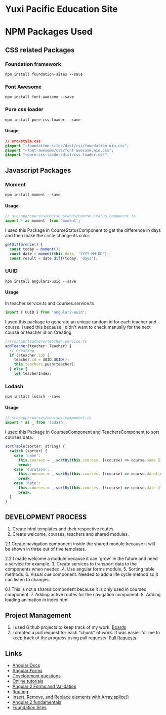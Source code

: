 Yuxi Pacific Education Site
===

# NPM Packages Used
## CSS related Packages
### Foundation framework
`npm install foundation-sites --save`

### Font Awesome
`npm install font-awesome --save`

### Pure css loader
`npm install pure-css-loader --save`

#### Usage
```css
// src/style.css
@import "~foundation-sites/dist/css/foundation.min.css";
@import "~font-awesome/css/font-awesome.min.css";
@import "~pure-css-loader/dist/css-loader.css";
```

## Javascript Packages

### Moment
`npm install moment --save`

#### Usage
```js
// src/app/courses/course-status/course-status.component.ts
import * as moment  from 'moment';
```

I used this Package in CourseStatusComponent to get the difference in days and then make the circle change its color.
```js
getDifference() {
  const today = moment();
  const date = moment(this.date, 'YYYY-MM-DD');
  const result = date.diff(today, 'days');
```
### UUID
`npm install angular2-uuid --save`
#### Usage
In teacher.service.ts and courses.service.ts
```js
import { UUID } from 'angular2-uuid';
```
I used this package to generate an unique random id for each teacher and course. I used this because I didn't want to check manually for the next course or teacher id on Creating.
```js
//src/app/teachers/teacher.service.ts
addTeacher(teacher: Teacher) {
  // Creating
  if (!teacher.id) {
    teacher.id = UUID.UUID();
    this.teachers.push(teacher);
  } else {
    let teacherIndex;
```

### Lodash
`npm install lodash --save`

#### Usage
```js
// src/app/courses/courses.component.ts
import * as _ from 'lodash';
```

I used this Package in CoursesComponent and TeachersComponent to sort courses data.

```js
sortTable(sorter: string) {
  switch (sorter) {
    case 'name':
      this.courses = _.sortBy(this.courses, [(course) => course.name ]);
      break;
    case 'duration':
      this.courses = _.sortBy(this.courses, [(course) => course.duration ]);
      break;
    case 'date':
      this.courses = _.sortBy(this.courses, [(course) => course.date ]);
      break;
  }
}
```


## DEVELOPMENT PROCESS

1. Create html templates and their respective routes.
2. Create welcome, courses, teachers and shared modules.

  2.1 Create navigation component inside the shared module because it will be shown in three out of five templates.

  2.2 I made welcome a module because it can 'grow' in the future and need a service for example.
3. Create services to transport data to the components when needed.
4. Use angular forms module.
5. Sorting table methods.
6. Visual cue component. Needed to add a life cycle method so it can listen to changes.

  6.1 This is not a shared component because it is only used in courses component.
7. Adding active routes for the navigation component.
8. Adding loading animation in index.html.

## Project Management
1. I used Github projects to keep track of my work. [Boards](https://github.com/angelitaooo/yuxi-project/projects)
2. I created a pull request for each "chunk" of work. It was easier for me to keep track of the progress using pull requests. [Pull Requests](https://github.com/angelitaooo/yuxi-project/pulls?utf8=%E2%9C%93&q=)

## Links
- [Angular Docs](https://angular.io/docs/ts/latest/)
- [Angular Forms](https://toddmotto.com/angular-2-forms-template-driven)
- [Development questions](http://stackoverflow.com/)
- [Online tutorials](https://www.ng-book.com/2/)
- [Angular 2 Forms and Validation](https://school.scotch.io/angular-2-forms-and-validation)
- [Routing](https://school.scotch.io/routing-angular-2-applications)
- [Insert, Remove, and Replace elements with Array.splice()](https://appendto.com/2016/04/insert-remove-replace-elements-array-splice/)
- [Angular 2 fundamentals](https://egghead.io/courses/angular-2-fundamentals)
- [Foundation Sites](http://foundation.zurb.com/sites.html)
